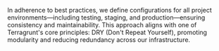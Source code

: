 In adherence to best practices, we define configurations for all project environments—including testing, staging, and production—ensuring consistency and maintainability. This approach aligns with one of Terragrunt's core principles: DRY (Don't Repeat Yourself), promoting modularity and reducing redundancy across our infrastructure.
